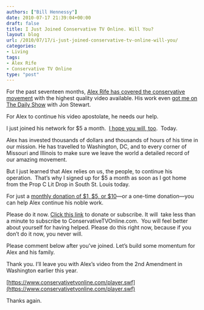 ```yaml
---
authors: ["Bill Hennessy"]
date: 2010-07-17 21:39:04+00:00
draft: false
title: I Just Joined Conservative TV Online. Will You?
layout: blog
url: /2010/07/17/i-just-joined-conservative-tv-online-will-you/
categories:
- Living
tags:
- Alex Rife
- Conservative TV Online
type: "post"
---
```


For the past seventeen months, [Alex Rife has covered the conservative movement](https://www.conservativetvonline.com/index.php) with the highest quality video available. His work even [got me on The Daily Show](https://stlouisteaparty.com/2009/10/28/the-daily-show-finally-airs-gina-loudon-buycott-feature/) with Jon Stewart.

For Alex to continue his video apostolate, he needs our help.

I just joined his network for $5 a month.  [I hope you will, too](https://www.conservativetvonline.com/Donation.htm).  Today.

Alex has invested thousands of dollars and thousands of hours of his time in our mission. He has travelled to Washington, DC, and to every corner of Missouri and Illinois to make sure we leave the world a detailed record of our amazing movement.

But I just learned that Alex relies on us, the people, to continue his operation.  That’s why I signed up for $5 a month as soon as I got home from the Prop C Lit Drop in South St. Louis today.

For just a [monthly donation of $1, $5, or $10](https://www.conservativetvonline.com/Donation.htm)—or a one-time donation—you can help Alex continue his noble work.

Please do it now. [Click this link](https://www.conservativetvonline.com/Donation.htm) to donate or subscribe. It will  take less than a minute to subscribe to ConservativeTVOnline.com.  You will feel better about yourself for having helped. Please do this right now, because if you don’t do it now, you never will.

Please comment below after you’ve joined. Let’s build some momentum for Alex and his family.

Thank you. I’ll leave you with Alex’s video from the 2nd Amendment in Washington earlier this year.

[https://www.conservativetvonline.com/player.swf](https://www.conservativetvonline.com/player.swf)

Thanks again.
